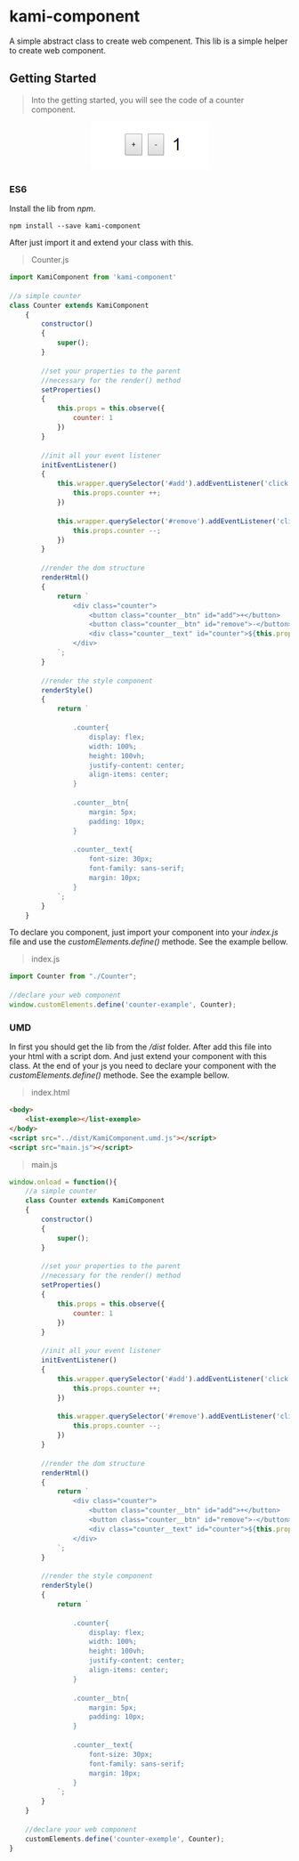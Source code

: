 # kami-component

A simple abstract class to create web compenent.
This lib is a simple helper to create web component.

## Getting Started

>Into the getting started, you will see the code of a counter component.

<p align="center">
  <img  src="https://raw.githubusercontent.com/EmilienLeroy/kami-component/master/example/counter.gif">
</p>

### ES6

Install the lib from *npm*.

```
npm install --save kami-component
```

After just import it and extend your class with this.


> Counter.js
```js
import KamiComponent from 'kami-component'

//a simple counter
class Counter extends KamiComponent
    {
        constructor()
        {
            super();
        }

        //set your properties to the parent
        //necessary for the render() method
        setProperties()
        {
            this.props = this.observe({
                counter: 1
            })
        }

        //init all your event listener
        initEventListener()
        {
            this.wrapper.querySelector('#add').addEventListener('click',()=>{
                this.props.counter ++;
            })

            this.wrapper.querySelector('#remove').addEventListener('click',()=>{
                this.props.counter --;
            })
        }

        //render the dom structure
        renderHtml()
        {
            return `
                <div class="counter">
                    <button class="counter__btn" id="add">+</button>
                    <button class="counter__btn" id="remove">-</button>
                    <div class="counter__text" id="counter">${this.props.counter}</div>
                </div>
            `;        
        }

        //render the style component
        renderStyle()
        {
            return `

                .counter{
                    display: flex;
                    width: 100%;
                    height: 100vh;
                    justify-content: center;
                    align-items: center;
                }

                .counter__btn{
                    margin: 5px;
                    padding: 10px;
                }

                .counter__text{
                    font-size: 30px;
                    font-family: sans-serif;
                    margin: 10px;
                }
            `;
        }
    }

```

To declare you component, just import your component into your *index.js* file and use the *customElements.define()* methode. See the example bellow.

>index.js
```js
import Counter from "./Counter";

//declare your web component
window.customElements.define('counter-example', Counter);
```


### UMD

In first you should get the lib from the */dist* folder. 
After add this file into your html with a script dom.
And just extend your component with this class.
At the end of your js you need to declare your component with the *customElements.define()* methode.
See the example bellow. 

>index.html
```html
<body>
    <list-exemple></list-exemple>
</body>
<script src="../dist/KamiComponent.umd.js"></script>
<script src="main.js"></script>
```

>main.js
```js
window.onload = function(){
    //a simple counter
    class Counter extends KamiComponent
    {
        constructor()
        {
            super();
        }

        //set your properties to the parent
        //necessary for the render() method
        setProperties()
        {
            this.props = this.observe({
                counter: 1
            })
        }

        //init all your event listener
        initEventListener()
        {
            this.wrapper.querySelector('#add').addEventListener('click',()=>{
                this.props.counter ++;
            })

            this.wrapper.querySelector('#remove').addEventListener('click',()=>{
                this.props.counter --;
            })
        }

        //render the dom structure
        renderHtml()
        {
            return `
                <div class="counter">
                    <button class="counter__btn" id="add">+</button>
                    <button class="counter__btn" id="remove">-</button>
                    <div class="counter__text" id="counter">${this.props.counter}</div>
                </div>
            `;        
        }

        //render the style component
        renderStyle()
        {
            return `

                .counter{
                    display: flex;
                    width: 100%;
                    height: 100vh;
                    justify-content: center;
                    align-items: center;
                }

                .counter__btn{
                    margin: 5px;
                    padding: 10px;
                }

                .counter__text{
                    font-size: 30px;
                    font-family: sans-serif;
                    margin: 10px;
                }
            `;
        }
    }

    //declare your web component
    customElements.define('counter-exemple', Counter);
}
```